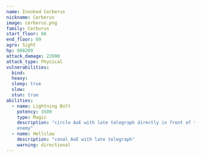 ```yaml
---
name: Invoked Cerberus
nickname: Cerberus
image: cerberus.png
family: Cerburus
start_floor: 86
end_floor: 89
agro: Sight
hp: 608209
attack_damage: 22000
attack_type: Physical
vulnerabilities:
  bind: 
  heavy: 
  sleep: true
  slow: 
  stun: true
abilities:
  - name: Lightning Bolt
    potency: 3500
    type: Magic
    description: "circle AoE with late telegraph directly in front of the
    enemy"
  - name: Hellclaw
    description: "conal AoE with late telegraph"
    warning: directional
---
```

